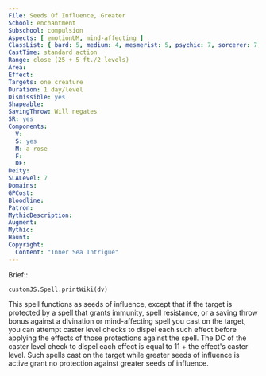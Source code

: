 ```yaml
---
File: Seeds Of Influence, Greater
School: enchantment
Subschool: compulsion
Aspects: [ emotionUM, mind-affecting ]
ClassList: { bard: 5, medium: 4, mesmerist: 5, psychic: 7, sorcerer: 7, wizard: 7, witch: 7 }
CastTime: standard action
Range: close (25 + 5 ft./2 levels)
Area: 
Effect: 
Targets: one creature
Duration: 1 day/level
Dismissible: yes
Shapeable: 
SavingThrow: Will negates
SR: yes
Components:
  V: 
  S: yes
  M: a rose
  F: 
  DF: 
Deity: 
SLALevel: 7
Domains: 
GPCost: 
Bloodline: 
Patron: 
MythicDescription: 
Augment: 
Mythic: 
Haunt: 
Copyright:
  Content: "Inner Sea Intrigue"
---
```

Brief:: 

```dataviewjs
customJS.Spell.printWiki(dv)
```

This spell functions as seeds of influence, except that if the target is protected by a spell that grants immunity, spell resistance, or a saving throw bonus against a divination or mind-affecting spell you cast on the target, you can attempt caster level checks to dispel each such effect before applying the effects of those protections against the spell. The DC of the caster level check to dispel each effect is equal to 11 + the effect's caster level. Such spells cast on the target while greater seeds of influence is active grant no protection against greater seeds of influence.

